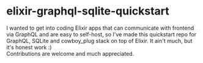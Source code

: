 # elixir-graphql-sqlite-quickstart
I wanted to get into coding Elixir apps that can communicate with frontend via GraphQL and are easy to self-host, so I've made this quickstart repo for GraphQL, SQLite and cowboy_plug stack on top of Elixir. It ain't much, but it's honest work :)   
Contributions are welcome and much appreciated.
